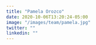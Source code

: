 ```yaml
---
title: "Pamela Orozco"
date: 2020-10-06T13:20:24-05:00
image: "/images/team/pamela.jpg"
twitter: ""
linkedin: ""
---
```


